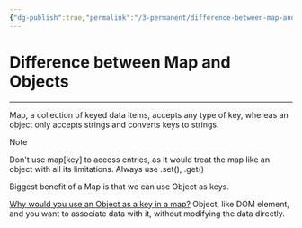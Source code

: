```yaml
---
{"dg-publish":true,"permalink":"/3-permanent/difference-between-map-and-objects/","tags":["type/permanent","code/javascript"],"created":"2023-07-20T07:10:54.968-05:00","updated":"2023-09-05T14:30:30.535-05:00"}
---
```


# Difference between Map and Objects
---
Map, a collection of keyed data items, accepts any type of key, whereas an object only accepts strings and converts keys to strings.

> [!Note]
> Don't use map[key] to access entries, as it would treat the map like an object with all its limitations. Always use .set(), .get()

Biggest benefit of a Map is that we can use Object as keys.

[Why would you use an Object as a key in a map?](https://stackoverflow.com/questions/60296652/what-is-a-practical-use-of-objects-as-keys-within-js-map-dataype)
Object, like DOM element, and you want to associate data with it, without modifying the data directly.